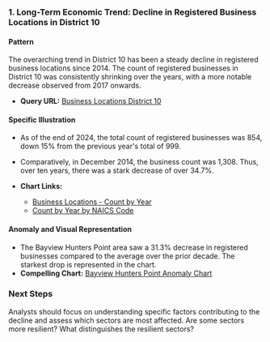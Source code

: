 ### 1. Long-Term Economic Trend: Decline in Registered Business Locations in District 10

#### Pattern
The overarching trend in District 10 has been a steady decline in registered business locations since 2014. The count of registered businesses in District 10 was consistently shrinking over the years, with a more notable decrease observed from 2017 onwards.

- **Query URL:**
  [Business Locations District 10](https://data.sfgov.org/resource/g8m3-pdis.json?%24query=SELECT+date_trunc_y%28location_start_date%29+AS+year%2C+count%28%2A%29+as+item_count%2C+naic_code_description%2C+supervisor_district%2C+neighborhoods_analysis_boundaries+WHERE+location_start_date+%3E%3D%272014-01-01%27+GROUP+BY+year%2C+naic_code_description%2C+supervisor_district%2C+neighborhoods_analysis_boundaries+LIMIT+5000+OFFSET+5000)

#### Specific Illustration
- As of the end of 2024, the total count of registered businesses was 854, down 15% from the previous year's total of 999.
- Comparatively, in December 2014, the business count was 1,308. Thus, over ten years, there was a stark decrease of over 34.7%.

- **Chart Links:**
  - [Business Locations - Count by Year](../static/chart_1de4dc.png)
  - [Count by Year by NAICS Code](../static/chart_049ecb.png)

#### Anomaly and Visual Representation
- The Bayview Hunters Point area saw a 31.3% decrease in registered businesses compared to the average over the prior decade. The starkest drop is represented in the chart.
- **Compelling Chart:**
  [Bayview Hunters Point Anomaly Chart](../static/chart_f95d1249.png)

### Next Steps
Analysts should focus on understanding specific factors contributing to the decline and assess which sectors are most affected. Are some sectors more resilient? What distinguishes the resilient sectors?